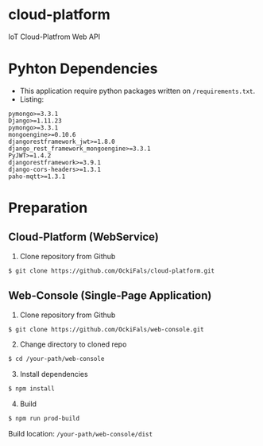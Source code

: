 # cloud-platform
IoT Cloud-Platfrom Web API

# Pyhton Dependencies
- This application require python packages written on `/requirements.txt`.
- Listing:
```shell
pymongo>=3.3.1
Django>=1.11.23
pymongo>=3.3.1
mongoengine>=0.10.6
djangorestframework_jwt>=1.8.0
django_rest_framework_mongoengine>=3.3.1
PyJWT>=1.4.2
djangorestframework>=3.9.1
django-cors-headers>=1.3.1
paho-mqtt>=1.3.1
```

# Preparation
## Cloud-Platform (WebService)

1. Clone repository from Github

```bash
$ git clone https://github.com/OckiFals/cloud-platform.git
```

## Web-Console (Single-Page Application)

1. Clone repository from Github

```bash
$ git clone https://github.com/OckiFals/web-console.git
```

2. Change directory to cloned repo

```bash
$ cd /your-path/web-console
```

3. Install dependencies

```bash
$ npm install
```

4. Build

```bash
$ npm run prod-build
```

Build location: `/your-path/web-console/dist`